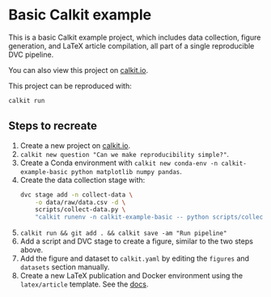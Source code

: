 # Basic Calkit example

This is a basic Calkit example project,
which includes data collection,
figure generation,
and LaTeX article compilation,
all part of a single reproducible DVC pipeline.

You can also view this project on [calkit.io](https://calkit.io/calkit/example-basic).

This project can be reproduced with:

```sh
calkit run
```

## Steps to recreate

1. Create a new project on [calkit.io](https://calkit.io).
1. `calkit new question "Can we make reproducibility simple?"`.
1. Create a Conda environment with 
   `calkit new conda-env -n calkit-example-basic python matplotlib numpy pandas`.
1. Create the data collection stage with:
    ```sh
    dvc stage add -n collect-data \
        -o data/raw/data.csv -d \
        scripts/collect-data.py \
        "calkit runenv -n calkit-example-basic -- python scripts/collect-data.py"
    ```
1. `calkit run && git add . && calkit save -am "Run pipeline"`
1. Add a script and DVC stage to create a figure, similar to the two steps
   above.
1. Add the figure and dataset to `calkit.yaml` by editing the `figures`
   and `datasets` section manually.
1. Create a new LaTeX publication and Docker environment using the 
   `latex/article` template.
   See the 
   [docs](https://github.com/calkit/calkit/blob/main/docs/tutorials/adding-latex-pub-docker.md).
